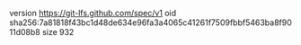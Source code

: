 version https://git-lfs.github.com/spec/v1
oid sha256:7a81818f43bc1d48de634e96fa3a4065c41261f7509fbbf5463ba8f9011d08b8
size 932
